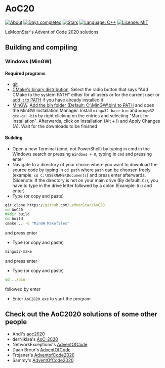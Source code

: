 # AoC20


[![About](https://img.shields.io/badge/Advent%20of%20Code-2020-brightgreen)](https://adventofcode.com/2019/about)
[![Days completed](https://img.shields.io/badge/Days%20completed-4-red)](https://github.com/dejakobniklas/AdventOfCode/)
[![Stars](https://img.shields.io/badge/Stars-8-yellow)](https://github.com/dejakobniklas/AdventOfCode/)
[![Language: C++](https://img.shields.io/badge/Language-CPP-blue.svg)](https://en.m.wikipedia.org/wiki/C%2B%2B)
[![License: MIT](https://img.shields.io/badge/License-MIT-blue.svg)](https://mit-license.org/)

LeMoonStar's Advent of Code 2020 solutions

## Building and compiling
### Windows (MinGW)
#### Required programs
+ [git](https://git-scm.com/download/win)
+ [CMake's binary distribution](https://cmake.org/download/). Select the radio button that says "Add CMake to the system PATH" either for all users or for the current user or [add it to PATH](https://helpdeskgeek.com/windows-10/add-windows-path-environment-variable/) if you have already installed it
+ [MinGW](https://osdn.net/projects/mingw/releases/). [Add the bin folder (Default: C:\MinGW\bin) to PATH](https://helpdeskgeek.com/windows-10/add-windows-path-environment-variable/) and open the MinGW Installation Manager. Install `mingw32-base-bin` and `mingw32-gcc-g++-bin` by right clicking on the entries and selecting "Mark for Installation". Afterwards, click on Installation (Alt + I) and Apply Changes (A). Wait for the downloads to be finished

#### Building
+ Open a new Terminal (cmd, not PowerShell) by typing in cmd in the Windows search or pressing `Windows + R`, typing in `cmd` and pressing enter
+ Navigate to a directory of your choice where you want to download the source code by typing in `cd path` where `path` can be choosen freely (example: `cd C:\USERNAME\Documents`) and press enter afterwards. (Sidenote: If the directory is not on your main drive (By default: `C:`), you have to type in the drive letter followed by a colon (Example: `D:`) and enter)
+ Type (or copy and paste)
```bat
git clone https://github.com/LeMoonStar/AoC20
cd AoC20
mkdir build
cd build
cmake .. -G "MinGW Makefiles"
```
and press enter
+ Type (or copy and paste)
```bat
mingw32-make
```
and press enter
+ Type (or copy and paste)
```bat
cd ../bin
```
followed by enter
+ Enter `AoC2020.exe` to start the program

## Check out the AoC2020 solutions of some other people
+ Andi's [aoc2020](https://github.com/andi-makes/aoc2020)
+ derNiklaa's [AoC-2020](https://github.com/derNiklaas/AoC-2020)
+ NetworkExceptions's [AdventOfCode](https://github.com/networkException/AdventOfCode)
+ Daan Breur's [AdventOfCode](https://github.com/daanbreur/AdventofCode)
+ Trojaner's [AdventofCode2020](https://github.com/TrojanerHD/AdventofCode2020)
+ Sammy's [AdventOfCode2020](https://github.com/1Turtle/AdventOfCode2020)
